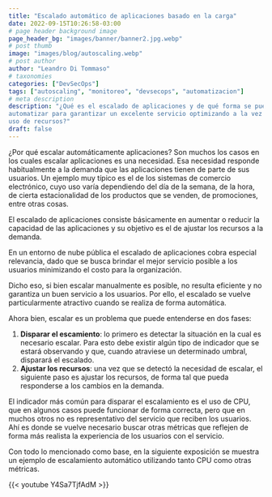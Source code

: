 ```yaml
---
title: "Escalado automático de aplicaciones basado en la carga"
date: 2022-09-15T10:26:58-03:00
# page header background image
page_header_bg: "images/banner/banner2.jpg.webp"
# post thumb
image: "images/blog/autoscaling.webp"
# post author
author: "Leandro Di Tommaso"
# taxonomies
categories: ["DevSecOps"]
tags: ["autoscaling", "monitoreo", "devsecops", "automatizacion"]
# meta description
description: "¿Qué es el escalado de aplicaciones y de qué forma se puede
automatizar para garantizar un excelente servicio optimizando a la vez el
uso de recursos?"
draft: false
---
```


¿Por qué escalar automáticamente aplicaciones? Son muchos los casos en los
cuales escalar aplicaciones es una necesidad. Esa necesidad responde
habitualmente a la demanda que las aplicaciones tienen de parte de sus usuarios.
Un ejemplo muy típico es el de los sistemas de comercio electrónico, cuyo uso
varía dependiendo del día de la semana, de la hora, de cierta estacionalidad de
los productos que se venden, de promociones, entre otras cosas.

El escalado de aplicaciones consiste básicamente en aumentar o reducir la
capacidad de las aplicaciones y su objetivo es el de ajustar los recursos a la
demanda.

En un entorno de nube pública el escalado de aplicaciones cobra especial
relevancia, dado que se busca brindar el mejor servicio posible a los usuarios
minimizando el costo para la organización.

Dicho eso, si bien escalar manualmente es posible, no resulta eficiente y no
garantiza un buen servicio a los usuarios. Por ello, el escalado se vuelve
particularmente atractivo cuando se realiza de forma automática.

Ahora bien, escalar es un problema que puede entenderse en dos fases:

1. **Disparar el escamiento**: lo primero es detectar la situación en la cual es
   necesario escalar. Para esto debe existir algún tipo de indicador que se
   estará observando y que, cuando atraviese un determinado umbral, disparará el
   escalado.
1. **Ajustar los recursos**: una vez que se detectó la necesidad de escalar, el
   siguiente paso es ajustar los recursos, de forma tal que pueda responderse a
   los cambios en la demanda.

El indicador más común para disparar el escalamiento es el uso de CPU, que en
algunos casos puede funcionar de forma correcta, pero que en muchos otros no es
representativo del servicio que reciben los usuarios. Ahí es donde se vuelve
necesario buscar otras métricas que reflejen de forma más realista la
experiencia de los usuarios con el servicio.

Con todo lo mencionado como base, en la siguiente exposición se muestra un
ejemplo de escalamiento automático utilizando tanto CPU como otras métricas.

{{< youtube Y4Sa7TjfAdM >}}
